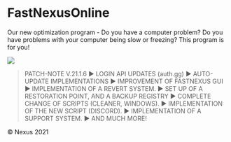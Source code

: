 # FastNexusOnline
Our new optimization program - Do you have a computer problem? Do you have problems with your computer being slow or freezing? This program is for you!

  <img src="https://everblack.xyz/img/fast1.gif"/>
  
   > PATCH-NOTE V.21.1.6
   ► LOGIN API UPDATES (auth.gg)
   ► AUTO-UPDATE IMPLEMENTATIONS
   ► IMPROVEMENT OF FASTNEXUS GUI
   ► IMPLEMENTATION OF A REVERT SYSTEM.
   ► SET UP OF A RESTORATION POINT, AND A BACKUP REGISTRY
   ► COMPLETE CHANGE OF SCRIPTS (CLEANER, WINDOWS).
   ► IMPLEMENTATION OF THE NEW SCRIPT (DISCORD).
   ► IMPLEMENTATION OF A SUPPORT SYSTEM.
   ► AND MUCH MORE!

© Nexus 2021
